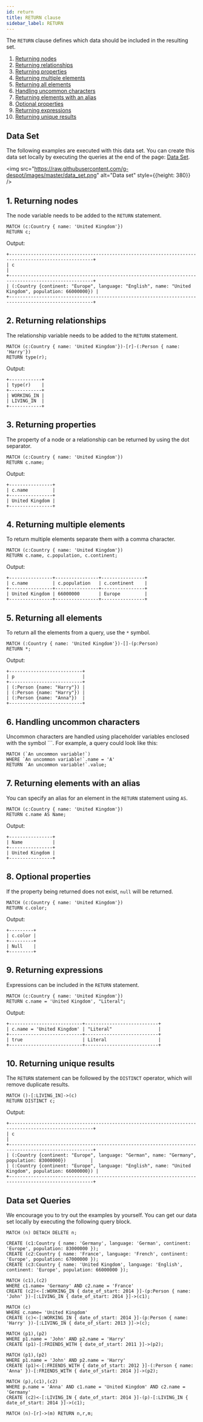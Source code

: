 ```yaml
---
id: return
title: RETURN clause
sidebar_label: RETURN
---
```


The `RETURN` clause defines which data should be included in the resulting set. 

1. [Returning nodes](#1-returning-nodes)
2. [Returning relationships](#2-returning-relationships)
3. [Returning properties](#3-returning-properties)
4. [Returning multiple elements](#4-returning-multiple-elements)
5. [Returning all elements](#5-returning-all-elements)
6. [Handling uncommon characters](#6-handling-uncommon-characters)
7. [Returning elements with an alias](#7-returning-elements-with-an-alias)
8. [Optional properties](#8-optional-properties)
9. [Returning expressions](#9-returning-expressions)
10. [Returning unique results](#10-returning-unique-results)

## Data Set

The following examples are executed with this data set. You can create this data set 
locally by executing the queries at the end of the page: [Data Set](#data-set-queries).

<img
  src="https://raw.githubusercontent.com/g-despot/images/master/data_set.png"
  alt="Data set"
  style={{height: 380}}
/>

## 1. Returning nodes

The node variable needs to be added to the `RETURN` statement.

```cypher
MATCH (c:Country { name: 'United Kingdom'})
RETURN c;
```

Output:
```
+-----------------------------------------------------------------------------------------------------+
| c                                                                                                   |
+-----------------------------------------------------------------------------------------------------+
| (:Country {continent: "Europe", language: "English", name: "United Kingdom", population: 66000000}) |
+-----------------------------------------------------------------------------------------------------+
```

## 2. Returning relationships

The relationship variable needs to be added to the `RETURN` statement.

```cypher
MATCH (c:Country { name: 'United Kingdom'})-[r]-(:Person { name: 'Harry'})
RETURN type(r);
```

Output:
```
+------------+
| type(r)    |
+------------+
| WORKING_IN |
| LIVING_IN  |
+------------+
```

## 3. Returning properties

The property of a node or a relationship can be returned by using the dot separator.

```cypher
MATCH (c:Country { name: 'United Kingdom'})
RETURN c.name;
```

Output:
```
+----------------+
| c.name         |
+----------------+
| United Kingdom |
+----------------+
```

## 4. Returning multiple elements

To return multiple elements separate them with a comma character.

```cypher
MATCH (c:Country { name: 'United Kingdom'})
RETURN c.name, c.population, c.continent;
```

Output:
```
+----------------+----------------+----------------+
| c.name         | c.population   | c.continent    |
+----------------+----------------+----------------+
| United Kingdom | 66000000       | Europe         |
+----------------+----------------+----------------+
```

## 5. Returning all elements

To return all the elements from a query, use the `*` symbol.

```cypher
MATCH (:Country { name: 'United Kingdom'})-[]-(p:Person)
RETURN *;
```

Output:
```
+---------------------------+
| p                         |
+---------------------------+
| (:Person {name: "Harry"}) |
| (:Person {name: "Harry"}) |
| (:Person {name: "Anna"})  |
+---------------------------+
```

## 6. Handling uncommon characters

Uncommon characters are handled using placeholder variables enclosed with the symbol `\``.
For example, a query could look like this:

```cypher
MATCH (`An uncommon variable!`)
WHERE `An uncommon variable!`.name = 'A'
RETURN `An uncommon variable!`.value;
```

## 7. Returning elements with an alias

You can specify an alias for an element in the `RETURN` statement using `AS`.

```cypher
MATCH (c:Country { name: 'United Kingdom'})
RETURN c.name AS Name;
```

Output:
```
+----------------+
| Name           |
+----------------+
| United Kingdom |
+----------------+
```

## 8. Optional properties

If the property being returned does not exist, `null` will be returned.

```cypher
MATCH (c:Country { name: 'United Kingdom'})
RETURN c.color;
```

Output:
```
+---------+
| c.color |
+---------+
| Null    |
+---------+
```

## 9. Returning expressions

 Expressions can be included in the `RETURN` statement.

```cypher
MATCH (c:Country { name: 'United Kingdom'})
RETURN c.name = 'United Kingdom', "Literal";
```

Output:
```
+---------------------------+---------------------------+
| c.name = 'United Kingdom' | "Literal"                 |
+---------------------------+---------------------------+
| true                      | Literal                   |
+---------------------------+---------------------------+
```

## 10. Returning unique results

The `RETURN` statement can be followed by the `DISTINCT` operator, which will remove duplicate results.

```cypher
MATCH ()-[:LIVING_IN]->(c)
RETURN DISTINCT c;
```

Output:
```
+-----------------------------------------------------------------------------------------------------+
| c                                                                                                   |
+-----------------------------------------------------------------------------------------------------+
| (:Country {continent: "Europe", language: "German", name: "Germany", population: 83000000})         |
| (:Country {continent: "Europe", language: "English", name: "United Kingdom", population: 66000000}) |
+-----------------------------------------------------------------------------------------------------+
```

## Data set Queries

We encourage you to try out the examples by yourself.
You can get our data set locally by executing the following query block.

```cypher
MATCH (n) DETACH DELETE n;

CREATE (c1:Country { name: 'Germany', language: 'German', continent: 'Europe', population: 83000000 });
CREATE (c2:Country { name: 'France', language: 'French', continent: 'Europe', population: 67000000 });
CREATE (c3:Country { name: 'United Kingdom', language: 'English', continent: 'Europe', population: 66000000 });

MATCH (c1),(c2)
WHERE c1.name= 'Germany' AND c2.name = 'France'
CREATE (c2)<-[:WORKING_IN { date_of_start: 2014 }]-(p:Person { name: 'John' })-[:LIVING_IN { date_of_start: 2014 }]->(c1);

MATCH (c)
WHERE c.name= 'United Kingdom'
CREATE (c)<-[:WORKING_IN { date_of_start: 2014 }]-(p:Person { name: 'Harry' })-[:LIVING_IN { date_of_start: 2013 }]->(c);

MATCH (p1),(p2)
WHERE p1.name = 'John' AND p2.name = 'Harry'
CREATE (p1)-[:FRIENDS_WITH { date_of_start: 2011 }]->(p2);

MATCH (p1),(p2)
WHERE p1.name = 'John' AND p2.name = 'Harry'
CREATE (p1)<-[:FRIENDS_WITH { date_of_start: 2012 }]-(:Person { name: 'Anna' })-[:FRIENDS_WITH { date_of_start: 2014 }]->(p2);

MATCH (p),(c1),(c2)
WHERE p.name = 'Anna' AND c1.name = 'United Kingdom' AND c2.name = 'Germany'
CREATE (c2)<-[:LIVING_IN { date_of_start: 2014 }]-(p)-[:LIVING_IN { date_of_start: 2014 }]->(c1);

MATCH (n)-[r]->(m) RETURN n,r,m;
```